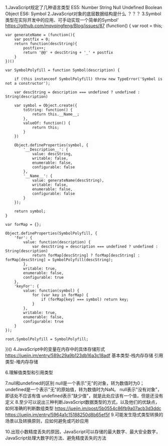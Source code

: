 1.JavaScript规定了几种语言类型
ES5: Number String Null Undefined Boolean Object
ES6: Symbol
2.JavaScript对象的底层数据结构是什么
？？？
3.Symbol类型在实际开发中的应用、可手动实现一个简单的Symbol'
https://github.com/mqyqingfeng/Blog/issues/87
(function() {
    var root = this;

    var generateName = (function(){
        var postfix = 0;
        return function(descString){
            postfix++;
            return '@@' + descString + '_' + postfix
        }
    })()

    var SymbolPolyfill = function Symbol(description) {

        if (this instanceof SymbolPolyfill) throw new TypeError('Symbol is not a constructor');

        var descString = description === undefined ? undefined : String(description)

        var symbol = Object.create({
            toString: function() {
                return this.__Name__;
            },
            valueOf: function() {
                return this;
            }
        })

        Object.defineProperties(symbol, {
            '__Description__': {
                value: descString,
                writable: false,
                enumerable: false,
                configurable: false
            },
            '__Name__': {
                value: generateName(descString),
                writable: false,
                enumerable: false,
                configurable: false
            }
        });

        return symbol;
    }

    var forMap = {};

    Object.defineProperties(SymbolPolyfill, {
        'for': {
            value: function(description) {
                var descString = description === undefined ? undefined : String(description)
                return forMap[descString] ? forMap[descString] : forMap[descString] = SymbolPolyfill(descString);
            },
            writable: true,
            enumerable: false,
            configurable: true
        },
        'keyFor': {
            value: function(symbol) {
                for (var key in forMap) {
                    if (forMap[key] === symbol) return key;
                }
            },
            writable: true,
            enumerable: false,
            configurable: true
        }
    });

    root.SymbolPolyfill = SymbolPolyfill;

})()
4.JavaScript中的变量在内存中的具体存储形式
https://juejin.im/entry/589c29a9b123db16a3c18adf
基本类型-栈内存存储
引用类型-堆内存存储

6.理解值类型和引用类型

7.null和undefined的区别
null是一个表示"无"的对象，转为数值时为0；undefined是一个表示"无"的原始值，转为数值时为NaN。
null表示"没有对象"，即该处不应该有值
undefined表示"缺少值"，就是此处应该有一个值，但是还没有定义
8.至少可以说出三种判断JavaScript数据类型的方式，以及他们的优缺点，如何准确的判断数组类型
https://juejin.im/post/5b0554c86fb9a07acb3d3ddc
https://juejin.im/entry/5964a1c15188250d8b65ef5f
9.可能发生隐式类型转换的场景以及转换原则，应如何避免或巧妙应用

10.出现小数精度丢失的原因，JavaScript可以存储的最大数字、最大安全数字，JavaScript处理大数字的方法、避免精度丢失的方法
